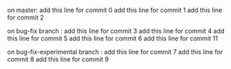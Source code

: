 
on master:
add this line for commit 0
add this line for commit 1
add this line for commit 2

on bug-fix branch :
add this line for commit 3
add this line for commit 4 
add this line for commit 5
add this line for commit 6
add this line for commit 11

on bug-fix-experimental branch : 
add this line for commit 7
add this line for commit 8
add this line for commit 9




